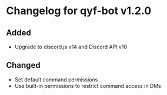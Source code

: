 # Changelog for qyf-bot v1.2.0

## Added

* Upgrade to discord.js v14 and Discord API v10

## Changed

* Set default command permissions
* Use built-in permissions to restrict command access in DMs
